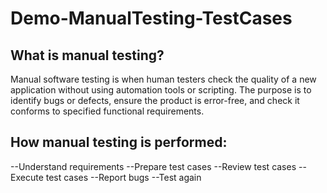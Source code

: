 # Demo-ManualTesting-TestCases
## What is manual testing?
Manual software testing is when human testers check the quality of a new application without using automation tools or scripting. 
The purpose is to identify bugs or defects, ensure the product is error-free, and check it conforms to specified functional requirements.

## How manual testing is performed:
--Understand requirements
--Prepare test cases
--Review test cases
--Execute test cases
--Report bugs
--Test again
